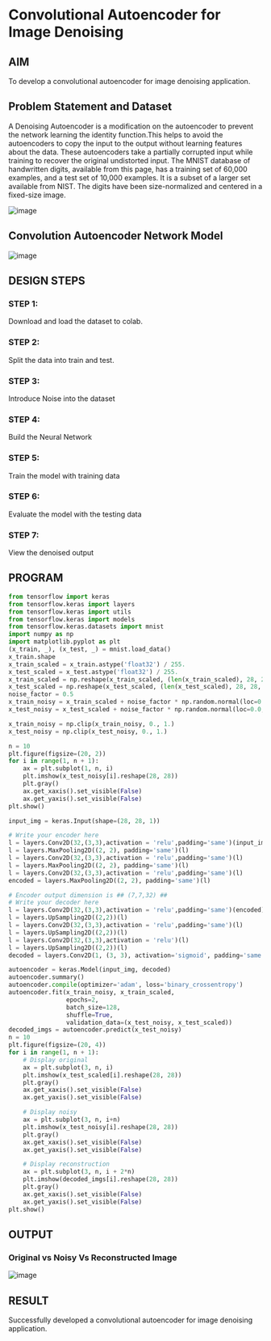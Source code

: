 # Convolutional Autoencoder for Image Denoising

## AIM

To develop a convolutional autoencoder for image denoising application.

## Problem Statement and Dataset
A Denoising Autoencoder is a modification on the autoencoder to prevent the network learning the identity function.This helps to avoid the autoencoders to copy the input to the output without learning features about the data. These autoencoders take a partially corrupted input while training to recover the original undistorted input.
The MNIST database of handwritten digits, available from this page, has a training set of 60,000 examples, and a test set of 10,000 examples. It is a subset of a larger set available from NIST. The digits have been size-normalized and centered in a fixed-size image.

![image](https://user-images.githubusercontent.com/63336975/201526521-c3676700-7d93-4d1e-a909-ede2ba226a9d.png)


## Convolution Autoencoder Network Model

![image](https://user-images.githubusercontent.com/63336975/201526167-bed89f43-4bd1-4eb6-bff4-13bdb8d679d4.png)

## DESIGN STEPS

### STEP 1:
Download and load the dataset to colab.

### STEP 2:
Split the data into train and test.

### STEP 3:
Introduce Noise into the dataset

### STEP 4:
Build the Neural Network

### STEP 5:
Train the model with training data

### STEP 6:
Evaluate the model with the testing data

### STEP 7:
View the denoised output

## PROGRAM

```python 
from tensorflow import keras
from tensorflow.keras import layers
from tensorflow.keras import utils
from tensorflow.keras import models
from tensorflow.keras.datasets import mnist
import numpy as np
import matplotlib.pyplot as plt
(x_train, _), (x_test, _) = mnist.load_data()
x_train.shape
x_train_scaled = x_train.astype('float32') / 255.
x_test_scaled = x_test.astype('float32') / 255.
x_train_scaled = np.reshape(x_train_scaled, (len(x_train_scaled), 28, 28, 1))
x_test_scaled = np.reshape(x_test_scaled, (len(x_test_scaled), 28, 28, 1))
noise_factor = 0.5
x_train_noisy = x_train_scaled + noise_factor * np.random.normal(loc=0.0, scale=1.0, size=x_train_scaled.shape) 
x_test_noisy = x_test_scaled + noise_factor * np.random.normal(loc=0.0, scale=1.0, size=x_test_scaled.shape) 

x_train_noisy = np.clip(x_train_noisy, 0., 1.)
x_test_noisy = np.clip(x_test_noisy, 0., 1.)

n = 10
plt.figure(figsize=(20, 2))
for i in range(1, n + 1):
    ax = plt.subplot(1, n, i)
    plt.imshow(x_test_noisy[i].reshape(28, 28))
    plt.gray()
    ax.get_xaxis().set_visible(False)
    ax.get_yaxis().set_visible(False)
plt.show()

input_img = keras.Input(shape=(28, 28, 1))

# Write your encoder here
l = layers.Conv2D(32,(3,3),activation = 'relu',padding='same')(input_img)
l = layers.MaxPooling2D((2, 2), padding='same')(l)
l = layers.Conv2D(32,(3,3),activation = 'relu',padding='same')(l)
l = layers.MaxPooling2D((2, 2), padding='same')(l)
l = layers.Conv2D(32,(3,3),activation = 'relu',padding='same')(l)
encoded = layers.MaxPooling2D((2, 2), padding='same')(l)

# Encoder output dimension is ## (7,7,32) ##
# Write your decoder here
l = layers.Conv2D(32,(3,3),activation = 'relu',padding='same')(encoded)
l = layers.UpSampling2D((2,2))(l)
l = layers.Conv2D(32,(3,3),activation = 'relu',padding='same')(l)
l = layers.UpSampling2D((2,2))(l)
l = layers.Conv2D(32,(3,3),activation = 'relu')(l)
l = layers.UpSampling2D((2,2))(l)
decoded = layers.Conv2D(1, (3, 3), activation='sigmoid', padding='same')(l)

autoencoder = keras.Model(input_img, decoded)
autoencoder.summary()
autoencoder.compile(optimizer='adam', loss='binary_crossentropy')
autoencoder.fit(x_train_noisy, x_train_scaled,
                epochs=2,
                batch_size=128,
                shuffle=True,
                validation_data=(x_test_noisy, x_test_scaled))
decoded_imgs = autoencoder.predict(x_test_noisy)        
n = 10
plt.figure(figsize=(20, 4))
for i in range(1, n + 1):
    # Display original
    ax = plt.subplot(3, n, i)
    plt.imshow(x_test_scaled[i].reshape(28, 28))
    plt.gray()
    ax.get_xaxis().set_visible(False)
    ax.get_yaxis().set_visible(False)

    # Display noisy
    ax = plt.subplot(3, n, i+n)
    plt.imshow(x_test_noisy[i].reshape(28, 28))
    plt.gray()
    ax.get_xaxis().set_visible(False)
    ax.get_yaxis().set_visible(False)    

    # Display reconstruction
    ax = plt.subplot(3, n, i + 2*n)
    plt.imshow(decoded_imgs[i].reshape(28, 28))
    plt.gray()
    ax.get_xaxis().set_visible(False)
    ax.get_yaxis().set_visible(False)
plt.show()
```

## OUTPUT

### Original vs Noisy Vs Reconstructed Image

![image](https://user-images.githubusercontent.com/63336975/201525813-606cf4cc-d46f-495f-aedf-eaef80ce171f.png)


## RESULT
Successfully developed a convolutional autoencoder for image denoising application.


